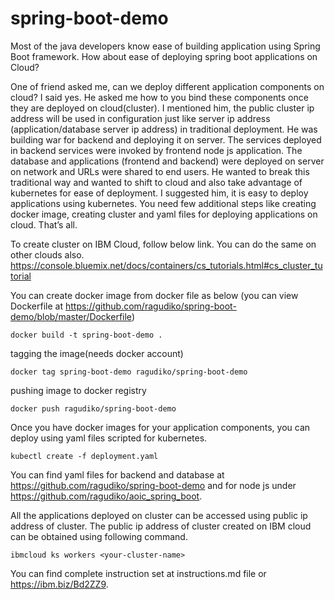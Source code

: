 # spring-boot-demo

Most of the java developers know ease of building application using Spring Boot framework. How about ease of deploying spring boot applications on Cloud?

One of friend asked me, can we deploy different application components on cloud? I said yes. 
He asked me how to you bind these components once they are deployed on cloud(cluster). I mentioned him, the public cluster ip address will be used in configuration just like server ip address (application/database server ip address) in traditional deployment.
He was building war for backend and deploying it on server.  The services deployed in backend services were invoked by frontend node js application. The database and applications (frontend and backend) were deployed on server on network and URLs were shared to end users.
He wanted to break this traditional way and wanted to shift to cloud and also take advantage of kubernetes for ease of deployment.
I suggested him, it is easy to deploy applications using kubernetes.  You need few additional steps like creating docker image, creating cluster and yaml files for deploying applications on cloud. That’s all.

To create cluster on IBM Cloud, follow below link. You can do the same on other clouds also.
https://console.bluemix.net/docs/containers/cs_tutorials.html#cs_cluster_tutorial

You can create docker image from docker file as below (you can view Dockerfile at https://github.com/ragudiko/spring-boot-demo/blob/master/Dockerfile)

```
docker build -t spring-boot-demo .
```
tagging the image(needs docker account)
```
docker tag spring-boot-demo ragudiko/spring-boot-demo
```
pushing image to docker registry
```
docker push ragudiko/spring-boot-demo
```
Once you have docker images for your application components, you can deploy using yaml files scripted for kubernetes.
```
kubectl create -f deployment.yaml
```
You can find yaml files for backend and database at https://github.com/ragudiko/spring-boot-demo and for node js under https://github.com/ragudiko/aoic_spring_boot.

All the applications deployed on cluster can be accessed using public ip address of cluster. The public ip address of cluster created on IBM cloud can be obtained using following command.
```
ibmcloud ks workers <your-cluster-name>
```
You can find complete instruction set at instructions.md file or https://ibm.biz/Bd2ZZ9.
